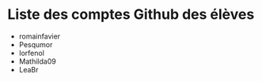 # Liste des comptes Github des élèves

 - romainfavier
 - Pesqumor
 - lorfenol
 - Mathilda09
 - LeaBr